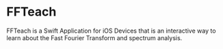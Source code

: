 # FFTeach
FFTeach is a Swift Application for iOS Devices that is an interactive way to learn about the Fast Fourier Transform and spectrum analysis.
